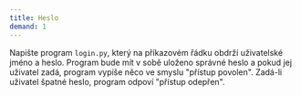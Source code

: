 ```yaml
---
title: Heslo
demand: 1
---
```


Napište program `login.py`, který na příkazovém řádku obdrží uživatelské jméno a heslo. Program bude mít v sobě uloženo správné heslo a pokud jej uživatel zadá, program vypíše něco ve smyslu "přístup povolen". Zadá-li uživatel špatné heslo, program odpoví "přístup odepřen".
